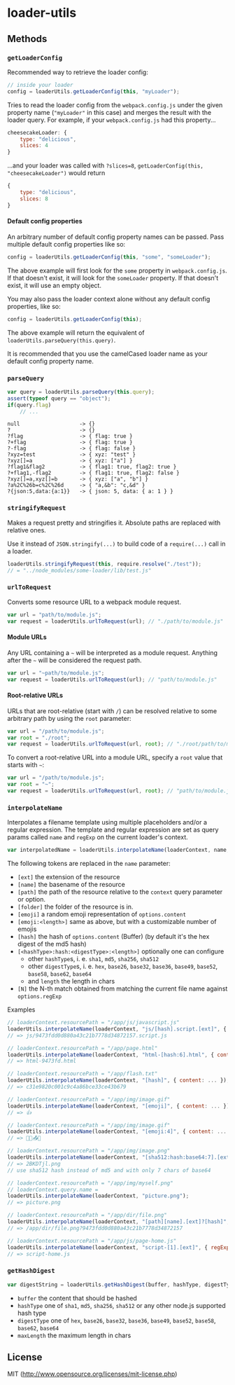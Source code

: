# loader-utils

## Methods

### `getLoaderConfig`

Recommended way to retrieve the loader config:

```javascript
// inside your loader
config = loaderUtils.getLoaderConfig(this, "myLoader");
```

Tries to read the loader config from the `webpack.config.js` under the given property name (`"myLoader"` in this case) and merges the result with the loader query. For example, if your `webpack.config.js` had this property...

```javascript
cheesecakeLoader: {
	type: "delicious",
	slices: 4
}
```

...and your loader was called with `?slices=8`, `getLoaderConfig(this, "cheesecakeLoader")` would return

```javascript
{
	type: "delicious",
	slices: 8
}
```

#### Default config properties

An arbitrary number of default config property names can be passed. Pass multiple default config properties like so:

```javascript
config = loaderUtils.getLoaderConfig(this, "some", "someLoader");
```

The above example will first look for the `some` property in `webpack.config.js`. If that doesn't exist, it will
look for the `someLoader` property. If that doesn't exist, it will use an empty object.

You may also pass the loader context alone without any default config properties, like so:

```javascript
config = loaderUtils.getLoaderConfig(this);
```

The above example will return the equivalent of `loaderUtils.parseQuery(this.query)`.

It is recommended that you use the camelCased loader name as your default config property name.

### `parseQuery`

``` javascript
var query = loaderUtils.parseQuery(this.query);
assert(typeof query == "object");
if(query.flag)
	// ...
```

``` text
null                   -> {}
?                      -> {}
?flag                  -> { flag: true }
?+flag                 -> { flag: true }
?-flag                 -> { flag: false }
?xyz=test              -> { xyz: "test" }
?xyz[]=a               -> { xyz: ["a"] }
?flag1&flag2           -> { flag1: true, flag2: true }
?+flag1,-flag2         -> { flag1: true, flag2: false }
?xyz[]=a,xyz[]=b       -> { xyz: ["a", "b"] }
?a%2C%26b=c%2C%26d     -> { "a,&b": "c,&d" }
?{json:5,data:{a:1}}   -> { json: 5, data: { a: 1 } }
```

### `stringifyRequest`

Makes a request pretty and stringifies it. Absolute paths are replaced with relative ones.

Use it instead of `JSON.stringify(...)` to build code of a `require(...)` call in a loader.

``` javascript
loaderUtils.stringifyRequest(this, require.resolve("./test"));
// = "../node_modules/some-loader/lib/test.js"
```

### `urlToRequest`

Converts some resource URL to a webpack module request.

```javascript
var url = "path/to/module.js";
var request = loaderUtils.urlToRequest(url); // "./path/to/module.js"
```

#### Module URLs

Any URL containing a `~` will be interpreted as a module request. Anything after the `~` will be considered the request path.

```javascript
var url = "~path/to/module.js";
var request = loaderUtils.urlToRequest(url); // "path/to/module.js"
```

#### Root-relative URLs

URLs that are root-relative (start with `/`) can be resolved relative to some arbitrary path by using the `root` parameter:

```javascript
var url = "/path/to/module.js";
var root = "./root";
var request = loaderUtils.urlToRequest(url, root); // "./root/path/to/module.js"
```

To convert a root-relative URL into a module URL, specify a `root` value that starts with `~`:

```javascript
var url = "/path/to/module.js";
var root = "~";
var request = loaderUtils.urlToRequest(url, root); // "path/to/module.js"
```

### `interpolateName`

Interpolates a filename template using multiple placeholders and/or a regular expression.
The template and regular expression are set as query params called `name` and `regExp` on the current loader's context.

```javascript
var interpolatedName = loaderUtils.interpolateName(loaderContext, name, options);
```

The following tokens are replaced in the `name` parameter:

* `[ext]` the extension of the resource
* `[name]` the basename of the resource
* `[path]` the path of the resource relative to the `context` query parameter or option.
* `[folder]` the folder of the resource is in.
* `[emoji]` a random emoji representation of `options.content`
* `[emoji:<length>]` same as above, but with a customizable number of emojis
* `[hash]` the hash of `options.content` (Buffer) (by default it's the hex digest of the md5 hash)
* `[<hashType>:hash:<digestType>:<length>]` optionally one can configure
  * other `hashType`s, i. e. `sha1`, `md5`, `sha256`, `sha512`
  * other `digestType`s, i. e. `hex`, `base26`, `base32`, `base36`, `base49`, `base52`, `base58`, `base62`, `base64`
  * and `length` the length in chars
* `[N]` the N-th match obtained from matching the current file name against `options.regExp`

Examples

``` javascript
// loaderContext.resourcePath = "/app/js/javascript.js"
loaderUtils.interpolateName(loaderContext, "js/[hash].script.[ext]", { content: ... });
// => js/9473fdd0d880a43c21b7778d34872157.script.js

// loaderContext.resourcePath = "/app/page.html"
loaderUtils.interpolateName(loaderContext, "html-[hash:6].html", { content: ... });
// => html-9473fd.html

// loaderContext.resourcePath = "/app/flash.txt"
loaderUtils.interpolateName(loaderContext, "[hash]", { content: ... });
// => c31e9820c001c9c4a86bce33ce43b679

// loaderContext.resourcePath = "/app/img/image.gif"
loaderUtils.interpolateName(loaderContext, "[emoji]", { content: ... });
// => 👍

// loaderContext.resourcePath = "/app/img/image.gif"
loaderUtils.interpolateName(loaderContext, "[emoji:4]", { content: ... });
// => 🙍🏢📤🐝

// loaderContext.resourcePath = "/app/img/image.png"
loaderUtils.interpolateName(loaderContext, "[sha512:hash:base64:7].[ext]", { content: ... });
// => 2BKDTjl.png
// use sha512 hash instead of md5 and with only 7 chars of base64

// loaderContext.resourcePath = "/app/img/myself.png"
// loaderContext.query.name =
loaderUtils.interpolateName(loaderContext, "picture.png");
// => picture.png

// loaderContext.resourcePath = "/app/dir/file.png"
loaderUtils.interpolateName(loaderContext, "[path][name].[ext]?[hash]", { content: ... });
// => /app/dir/file.png?9473fdd0d880a43c21b7778d34872157

// loaderContext.resourcePath = "/app/js/page-home.js"
loaderUtils.interpolateName(loaderContext, "script-[1].[ext]", { regExp: "page-(.*)\\.js", content: ... });
// => script-home.js
```

### `getHashDigest`

``` javascript
var digestString = loaderUtils.getHashDigest(buffer, hashType, digestType, maxLength);
```

* `buffer` the content that should be hashed
* `hashType` one of `sha1`, `md5`, `sha256`, `sha512` or any other node.js supported hash type
* `digestType` one of `hex`, `base26`, `base32`, `base36`, `base49`, `base52`, `base58`, `base62`, `base64`
* `maxLength` the maximum length in chars

## License

MIT (http://www.opensource.org/licenses/mit-license.php)
